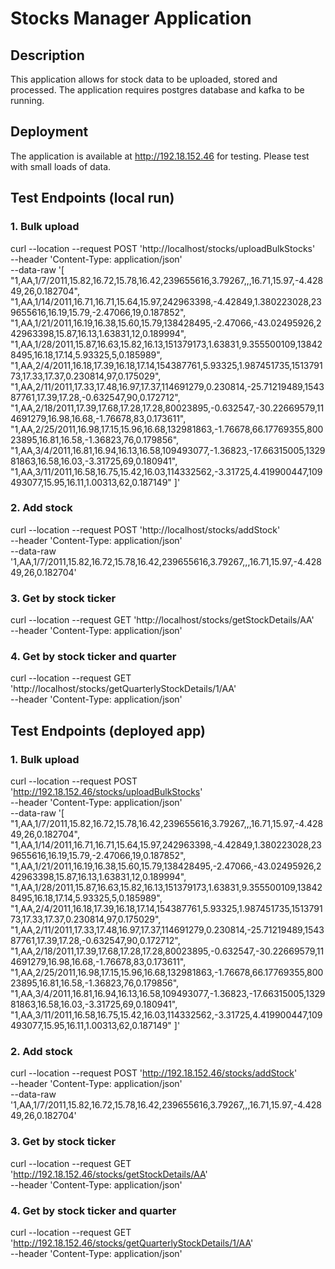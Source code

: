 # Stocks Manager Application

## Description
This application allows for stock data to be uploaded, stored and processed. The application requires postgres database and kafka to be running.

## Deployment
The application is available at http://192.18.152.46 for testing. Please test with small loads of data.

## Test Endpoints (local run)
### 1. Bulk upload
curl --location --request POST 'http://localhost/stocks/uploadBulkStocks' \
--header 'Content-Type: application/json' \
--data-raw '[
"1,AA,1/7/2011,$15.82,$16.72,$15.78,$16.42,239655616,3.79267,,,$16.71,$15.97,-4.42849,26,0.182704",
"1,AA,1/14/2011,$16.71,$16.71,$15.64,$15.97,242963398,-4.42849,1.380223028,239655616,$16.19,$15.79,-2.47066,19,0.187852",
"1,AA,1/21/2011,$16.19,$16.38,$15.60,$15.79,138428495,-2.47066,-43.02495926,242963398,$15.87,$16.13,1.63831,12,0.189994",
"1,AA,1/28/2011,$15.87,$16.63,$15.82,$16.13,151379173,1.63831,9.355500109,138428495,$16.18,$17.14,5.93325,5,0.185989",
"1,AA,2/4/2011,$16.18,$17.39,$16.18,$17.14,154387761,5.93325,1.987451735,151379173,$17.33,$17.37,0.230814,97,0.175029",
"1,AA,2/11/2011,$17.33,$17.48,$16.97,$17.37,114691279,0.230814,-25.71219489,154387761,$17.39,$17.28,-0.632547,90,0.172712",
"1,AA,2/18/2011,$17.39,$17.68,$17.28,$17.28,80023895,-0.632547,-30.22669579,114691279,$16.98,$16.68,-1.76678,83,0.173611",
"1,AA,2/25/2011,$16.98,$17.15,$15.96,$16.68,132981863,-1.76678,66.17769355,80023895,$16.81,$16.58,-1.36823,76,0.179856",
"1,AA,3/4/2011,$16.81,$16.94,$16.13,$16.58,109493077,-1.36823,-17.66315005,132981863,$16.58,$16.03,-3.31725,69,0.180941",
"1,AA,3/11/2011,$16.58,$16.75,$15.42,$16.03,114332562,-3.31725,4.419900447,109493077,$15.95,$16.11,1.00313,62,0.187149"
]'

### 2. Add stock
curl --location --request POST 'http://localhost/stocks/addStock' \
--header 'Content-Type: application/json' \
--data-raw '1,AA,1/7/2011,$15.82,$16.72,$15.78,$16.42,239655616,3.79267,,,$16.71,$15.97,-4.42849,26,0.182704'

### 3. Get by stock ticker
curl --location --request GET 'http://localhost/stocks/getStockDetails/AA' \
--header 'Content-Type: application/json'

### 4. Get by stock ticker and quarter
curl --location --request GET 'http://localhost/stocks/getQuarterlyStockDetails/1/AA' \
--header 'Content-Type: application/json'


## Test Endpoints (deployed app)
### 1. Bulk upload
curl --location --request POST 'http://192.18.152.46/stocks/uploadBulkStocks' \
--header 'Content-Type: application/json' \
--data-raw '[
"1,AA,1/7/2011,$15.82,$16.72,$15.78,$16.42,239655616,3.79267,,,$16.71,$15.97,-4.42849,26,0.182704",
"1,AA,1/14/2011,$16.71,$16.71,$15.64,$15.97,242963398,-4.42849,1.380223028,239655616,$16.19,$15.79,-2.47066,19,0.187852",
"1,AA,1/21/2011,$16.19,$16.38,$15.60,$15.79,138428495,-2.47066,-43.02495926,242963398,$15.87,$16.13,1.63831,12,0.189994",
"1,AA,1/28/2011,$15.87,$16.63,$15.82,$16.13,151379173,1.63831,9.355500109,138428495,$16.18,$17.14,5.93325,5,0.185989",
"1,AA,2/4/2011,$16.18,$17.39,$16.18,$17.14,154387761,5.93325,1.987451735,151379173,$17.33,$17.37,0.230814,97,0.175029",
"1,AA,2/11/2011,$17.33,$17.48,$16.97,$17.37,114691279,0.230814,-25.71219489,154387761,$17.39,$17.28,-0.632547,90,0.172712",
"1,AA,2/18/2011,$17.39,$17.68,$17.28,$17.28,80023895,-0.632547,-30.22669579,114691279,$16.98,$16.68,-1.76678,83,0.173611",
"1,AA,2/25/2011,$16.98,$17.15,$15.96,$16.68,132981863,-1.76678,66.17769355,80023895,$16.81,$16.58,-1.36823,76,0.179856",
"1,AA,3/4/2011,$16.81,$16.94,$16.13,$16.58,109493077,-1.36823,-17.66315005,132981863,$16.58,$16.03,-3.31725,69,0.180941",
"1,AA,3/11/2011,$16.58,$16.75,$15.42,$16.03,114332562,-3.31725,4.419900447,109493077,$15.95,$16.11,1.00313,62,0.187149"
]'

### 2. Add stock
curl --location --request POST 'http://192.18.152.46/stocks/addStock' \
--header 'Content-Type: application/json' \
--data-raw '1,AA,1/7/2011,$15.82,$16.72,$15.78,$16.42,239655616,3.79267,,,$16.71,$15.97,-4.42849,26,0.182704'

### 3. Get by stock ticker
curl --location --request GET 'http://192.18.152.46/stocks/getStockDetails/AA' \
--header 'Content-Type: application/json'

### 4. Get by stock ticker and quarter
curl --location --request GET 'http://192.18.152.46/stocks/getQuarterlyStockDetails/1/AA' \
--header 'Content-Type: application/json'